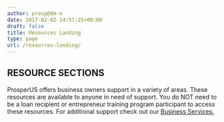 ```yaml
---
author: prosp@dm-n
date: 2017-02-02 14:57:25+00:00
draft: false
title: Resources Landing
type: page
url: /resources-landing/
---
```


## RESOURCE SECTIONS


ProsperUS offers business owners support in a variety of areas. These resources are available to anyone in need of support. You do NOT need to be a loan recipient or entrepreneur training program participant to access these resources. For additional support check out our [Business Services.](http://localhost:1313/business-services/)
